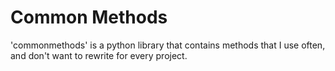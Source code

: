 # Common Methods

'commonmethods' is a python library that contains methods that I use often, and don't want to rewrite for every project.